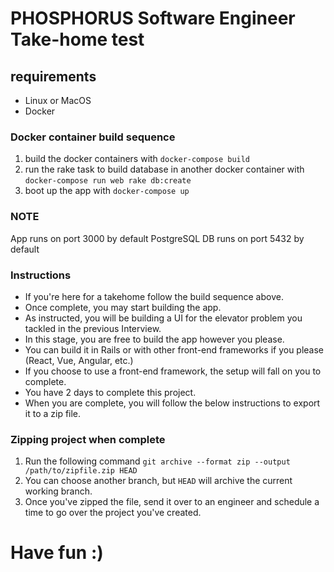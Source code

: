 # PHOSPHORUS Software Engineer Take-home test
## requirements
- Linux or MacOS
- Docker

### Docker container build sequence
1. build the docker containers with `docker-compose build`
2. run the rake task to build database in another docker container with `docker-compose run web rake db:create`
3. boot up the app with `docker-compose up`


### NOTE
App runs on port 3000 by default
PostgreSQL DB runs on port 5432 by default


### Instructions
- If you're here for a takehome follow the build sequence above.
- Once complete, you may start building the app.
- As instructed, you will be building a UI for the elevator problem you tackled in the previous Interview.
- In this stage, you are free to build the app however you please.
- You can build it in Rails or with other front-end frameworks if you please (React, Vue, Angular, etc.)
- If you choose to use a front-end framework, the setup will fall on you to complete.
- You have 2 days to complete this project.
- When you are complete, you will follow the below instructions to export it to a zip file.

### Zipping project when complete
1. Run the following command `git archive --format zip --output /path/to/zipfile.zip HEAD`
2. You can choose another branch, but `HEAD` will archive the current working branch.
3. Once you've zipped the file, send it over to an engineer and schedule a time to go over the project you've created.

# Have fun :)
